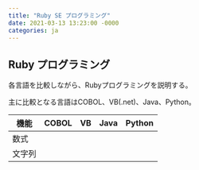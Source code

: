 ```yaml
---
title: "Ruby SE プログラミング"
date: 2021-03-13 13:23:00 -0000
categories: ja
---
```


## Ruby プログラミング

各言語を比較しながら、Rubyプログラミングを説明する。

主に比較となる言語はCOBOL、VB(.net)、Java、Python。


機能 | COBOL | VB | Java | Python
--- | --- | --- | --- | ---
数式 |    |     |     |     
文字列 |    |    |     |    

